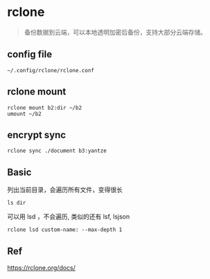 # rclone

> 备份数据到云端，可以本地透明加密后备份，支持大部分云端存储。

## config file
```
~/.config/rclone/rclone.conf
```

## rclone mount
```
rclone mount b2:dir ~/b2
umount ~/b2
```

## encrypt sync
```
rclone sync ./document b3:yantze
```

## Basic
列出当前目录，会遍历所有文件，变得很长
```
ls dir
```

可以用 lsd ，不会遍历, 类似的还有 lsf, lsjson
```
rclone lsd custom-name: --max-depth 1
```

## Ref
https://rclone.org/docs/
